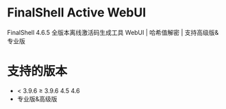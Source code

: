 # FinalShell Active WebUI
FinalShell 4.6.5 全版本离线激活码生成工具  WebUI | 哈希值解密 | 支持高级版&amp;专业版

# 支持的版本
* < 3.9.6  ≥ 3.9.6  4.5  4.6
* 专业版&高级版
